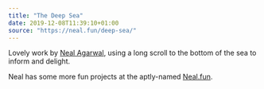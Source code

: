 ```yaml
---
title: "The Deep Sea"
date: 2019-12-08T11:39:10+01:00
source: "https://neal.fun/deep-sea/"
---
```


Lovely work by [Neal Agarwal](https://nealagarwal.me), using a long scroll to the bottom of the sea to inform and delight.

Neal has some more fun projects at the aptly-named [Neal.fun](https://neal.fun).
